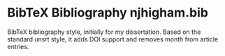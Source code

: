 BibTeX Bibliography njhigham.bib
===========

BibTeX bibliography style, initially for my dissertation. Based on the standard unsrt style, it adds DOI support and removes month from article entries.
